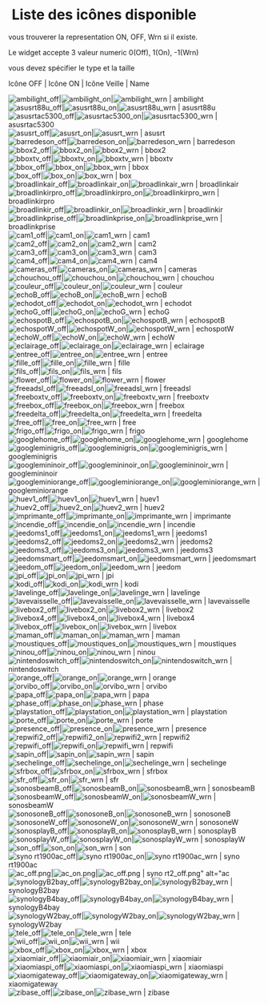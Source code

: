  Liste des icônes disponible
==
vous trouverer la representation ON, OFF, Wrn si il existe.

Le widget accepte 3 valeur numeric 0(Off), 1(On), -1(Wrn)

vous devez spécifier le type et la taille




Icône OFF | Icône ON | Icône Veille | Name

<img src="/cmd.info.numeric.widget-appareils-ONOFF/90x90/ambilight_off.png" alt="ambilight_off"/>|<img src="/cmd.info.numeric.widget-appareils-ONOFF/90x90/ambilight_on.png" alt="ambilight_on"/>|<img src="/cmd.info.numeric.widget-appareils-ONOFF/90x90/ambilight_off.png" alt="ambilight_wrn"/> | ambilight  
<img src="/cmd.info.numeric.widget-appareils-ONOFF/90x90/asusrt88u_off.png" alt="asusrt88u_off"/>|<img src="/cmd.info.numeric.widget-appareils-ONOFF/90x90/asusrt88u_on.png" alt="asusrt88u_on"/>|<img src="/cmd.info.numeric.widget-appareils-ONOFF/90x90/asusrt88u_off.png" alt="asusrt88u_wrn"/> | asusrt88u  
<img src="/cmd.info.numeric.widget-appareils-ONOFF/90x90/asusrtac5300_off.png" alt="asusrtac5300_off"/>|<img src="/cmd.info.numeric.widget-appareils-ONOFF/90x90/asusrtac5300_on.png" alt="asusrtac5300_on"/>|<img src="/cmd.info.numeric.widget-appareils-ONOFF/90x90/asusrtac5300_off.png" alt="asusrtac5300_wrn"/> | asusrtac5300  
<img src="/cmd.info.numeric.widget-appareils-ONOFF/90x90/asusrt_off.png" alt="asusrt_off"/>|<img src="/cmd.info.numeric.widget-appareils-ONOFF/90x90/asusrt_on.png" alt="asusrt_on"/>|<img src="/cmd.info.numeric.widget-appareils-ONOFF/90x90/asusrt_off.png" alt="asusrt_wrn"/> | asusrt  
<img src="/cmd.info.numeric.widget-appareils-ONOFF/90x90/barredeson_off.png" alt="barredeson_off"/>|<img src="/cmd.info.numeric.widget-appareils-ONOFF/90x90/barredeson_on.png" alt="barredeson_on"/>|<img src="/cmd.info.numeric.widget-appareils-ONOFF/90x90/barredeson_wrn.png" alt="barredeson_wrn"/> | barredeson  
<img src="/cmd.info.numeric.widget-appareils-ONOFF/90x90/bbox2_off.png" alt="bbox2_off"/>|<img src="/cmd.info.numeric.widget-appareils-ONOFF/90x90/bbox2_on.png" alt="bbox2_on"/>|<img src="/cmd.info.numeric.widget-appareils-ONOFF/90x90/bbox2_off.png" alt="bbox2_wrn"/> | bbox2  
<img src="/cmd.info.numeric.widget-appareils-ONOFF/90x90/bboxtv_off.png" alt="bboxtv_off"/>|<img src="/cmd.info.numeric.widget-appareils-ONOFF/90x90/bboxtv_on.png" alt="bboxtv_on"/>|<img src="/cmd.info.numeric.widget-appareils-ONOFF/90x90/bboxtv_off.png" alt="bboxtv_wrn"/> | bboxtv  
<img src="/cmd.info.numeric.widget-appareils-ONOFF/90x90/bbox_off.png" alt="bbox_off"/>|<img src="/cmd.info.numeric.widget-appareils-ONOFF/90x90/bbox_on.png" alt="bbox_on"/>|<img src="/cmd.info.numeric.widget-appareils-ONOFF/90x90/bbox_off.png" alt="bbox_wrn"/> | bbox  
<img src="/cmd.info.numeric.widget-appareils-ONOFF/90x90/box_off.png" alt="box_off"/>|<img src="/cmd.info.numeric.widget-appareils-ONOFF/90x90/box_on.png" alt="box_on"/>|<img src="/cmd.info.numeric.widget-appareils-ONOFF/90x90/box_off.png" alt="box_wrn"/> | box  
<img src="/cmd.info.numeric.widget-appareils-ONOFF/90x90/broadlinkair_off.png" alt="broadlinkair_off"/>|<img src="/cmd.info.numeric.widget-appareils-ONOFF/90x90/broadlinkair_on.png" alt="broadlinkair_on"/>|<img src="/cmd.info.numeric.widget-appareils-ONOFF/90x90/broadlinkair_off.png" alt="broadlinkair_wrn"/> | broadlinkair  
<img src="/cmd.info.numeric.widget-appareils-ONOFF/90x90/broadlinkirpro_off.png" alt="broadlinkirpro_off"/>|<img src="/cmd.info.numeric.widget-appareils-ONOFF/90x90/broadlinkirpro_on.png" alt="broadlinkirpro_on"/>|<img src="/cmd.info.numeric.widget-appareils-ONOFF/90x90/broadlinkirpro_off.png" alt="broadlinkirpro_wrn"/> | broadlinkirpro  
<img src="/cmd.info.numeric.widget-appareils-ONOFF/90x90/broadlinkir_off.png" alt="broadlinkir_off"/>|<img src="/cmd.info.numeric.widget-appareils-ONOFF/90x90/broadlinkir_on.png" alt="broadlinkir_on"/>|<img src="/cmd.info.numeric.widget-appareils-ONOFF/90x90/broadlinkir_off.png" alt="broadlinkir_wrn"/> | broadlinkir  
<img src="/cmd.info.numeric.widget-appareils-ONOFF/90x90/broadlinkprise_off.png" alt="broadlinkprise_off"/>|<img src="/cmd.info.numeric.widget-appareils-ONOFF/90x90/broadlinkprise_on.png" alt="broadlinkprise_on"/>|<img src="/cmd.info.numeric.widget-appareils-ONOFF/90x90/broadlinkprise_off.png" alt="broadlinkprise_wrn"/> | broadlinkprise  
<img src="/cmd.info.numeric.widget-appareils-ONOFF/90x90/cam1_off.png" alt="cam1_off"/>|<img src="/cmd.info.numeric.widget-appareils-ONOFF/90x90/cam1_on.png" alt="cam1_on"/>|<img src="/cmd.info.numeric.widget-appareils-ONOFF/90x90/cam1_off.png" alt="cam1_wrn"/> | cam1  
<img src="/cmd.info.numeric.widget-appareils-ONOFF/90x90/cam2_off.png" alt="cam2_off"/>|<img src="/cmd.info.numeric.widget-appareils-ONOFF/90x90/cam2_on.png" alt="cam2_on"/>|<img src="/cmd.info.numeric.widget-appareils-ONOFF/90x90/cam2_off.png" alt="cam2_wrn"/> | cam2  
<img src="/cmd.info.numeric.widget-appareils-ONOFF/90x90/cam3_off.png" alt="cam3_off"/>|<img src="/cmd.info.numeric.widget-appareils-ONOFF/90x90/cam3_on.png" alt="cam3_on"/>|<img src="/cmd.info.numeric.widget-appareils-ONOFF/90x90/cam3_off.png" alt="cam3_wrn"/> | cam3  
<img src="/cmd.info.numeric.widget-appareils-ONOFF/90x90/cam4_off.png" alt="cam4_off"/>|<img src="/cmd.info.numeric.widget-appareils-ONOFF/90x90/cam4_on.png" alt="cam4_on"/>|<img src="/cmd.info.numeric.widget-appareils-ONOFF/90x90/cam4_off.png" alt="cam4_wrn"/> | cam4  
<img src="/cmd.info.numeric.widget-appareils-ONOFF/90x90/cameras_off.png" alt="cameras_off"/>|<img src="/cmd.info.numeric.widget-appareils-ONOFF/90x90/cameras_on.png" alt="cameras_on"/>|<img src="/cmd.info.numeric.widget-appareils-ONOFF/90x90/cameras_off.png" alt="cameras_wrn"/> | cameras  
<img src="/cmd.info.numeric.widget-appareils-ONOFF/90x90/chouchou_off.png" alt="chouchou_off"/>|<img src="/cmd.info.numeric.widget-appareils-ONOFF/90x90/chouchou_on.png" alt="chouchou_on"/>|<img src="/cmd.info.numeric.widget-appareils-ONOFF/90x90/chouchou_off.png" alt="chouchou_wrn"/> | chouchou  
<img src="/cmd.info.numeric.widget-appareils-ONOFF/90x90/couleur_off.png" alt="couleur_off"/>|<img src="/cmd.info.numeric.widget-appareils-ONOFF/90x90/couleur_on.png" alt="couleur_on"/>|<img src="/cmd.info.numeric.widget-appareils-ONOFF/90x90/couleur_off.png" alt="couleur_wrn"/> | couleur  
<img src="/cmd.info.numeric.widget-appareils-ONOFF/90x90/echoB_off.png" alt="echoB_off"/>|<img src="/cmd.info.numeric.widget-appareils-ONOFF/90x90/echoB_on.png" alt="echoB_on"/>|<img src="/cmd.info.numeric.widget-appareils-ONOFF/90x90/echoB_off.png" alt="echoB_wrn"/> | echoB  
<img src="/cmd.info.numeric.widget-appareils-ONOFF/90x90/echodot_off.png" alt="echodot_off"/>|<img src="/cmd.info.numeric.widget-appareils-ONOFF/90x90/echodot_on.png" alt="echodot_on"/>|<img src="/cmd.info.numeric.widget-appareils-ONOFF/90x90/echodot_off.png" alt="echodot_wrn"/> | echodot  
<img src="/cmd.info.numeric.widget-appareils-ONOFF/90x90/echoG_off.png" alt="echoG_off"/>|<img src="/cmd.info.numeric.widget-appareils-ONOFF/90x90/echoG_on.png" alt="echoG_on"/>|<img src="/cmd.info.numeric.widget-appareils-ONOFF/90x90/echoG_off.png" alt="echoG_wrn"/> | echoG  
<img src="/cmd.info.numeric.widget-appareils-ONOFF/90x90/echospotB_off.png" alt="echospotB_off"/>|<img src="/cmd.info.numeric.widget-appareils-ONOFF/90x90/echospotB_on.png" alt="echospotB_on"/>|<img src="/cmd.info.numeric.widget-appareils-ONOFF/90x90/echospotB_off.png" alt="echospotB_wrn"/> | echospotB  
<img src="/cmd.info.numeric.widget-appareils-ONOFF/90x90/echospotW_off.png" alt="echospotW_off"/>|<img src="/cmd.info.numeric.widget-appareils-ONOFF/90x90/echospotW_on.png" alt="echospotW_on"/>|<img src="/cmd.info.numeric.widget-appareils-ONOFF/90x90/echospotW_off.png" alt="echospotW_wrn"/> | echospotW  
<img src="/cmd.info.numeric.widget-appareils-ONOFF/90x90/echoW_off.png" alt="echoW_off"/>|<img src="/cmd.info.numeric.widget-appareils-ONOFF/90x90/echoW_on.png" alt="echoW_on"/>|<img src="/cmd.info.numeric.widget-appareils-ONOFF/90x90/echoW_off.png" alt="echoW_wrn"/> | echoW  
<img src="/cmd.info.numeric.widget-appareils-ONOFF/90x90/eclairage_off.png" alt="eclairage_off"/>|<img src="/cmd.info.numeric.widget-appareils-ONOFF/90x90/eclairage_on.png" alt="eclairage_on"/>|<img src="/cmd.info.numeric.widget-appareils-ONOFF/90x90/eclairage_wrn.png" alt="eclairage_wrn"/> | eclairage  
<img src="/cmd.info.numeric.widget-appareils-ONOFF/90x90/entree_off.png" alt="entree_off"/>|<img src="/cmd.info.numeric.widget-appareils-ONOFF/90x90/entree_on.png" alt="entree_on"/>|<img src="/cmd.info.numeric.widget-appareils-ONOFF/90x90/entree_wrn.png" alt="entree_wrn"/> | entree  
<img src="/cmd.info.numeric.widget-appareils-ONOFF/90x90/fille_off.png" alt="fille_off"/>|<img src="/cmd.info.numeric.widget-appareils-ONOFF/90x90/fille_on.png" alt="fille_on"/>|<img src="/cmd.info.numeric.widget-appareils-ONOFF/90x90/fille_off.png" alt="fille_wrn"/> | fille  
<img src="/cmd.info.numeric.widget-appareils-ONOFF/90x90/fils_off.png" alt="fils_off"/>|<img src="/cmd.info.numeric.widget-appareils-ONOFF/90x90/fils_on.png" alt="fils_on"/>|<img src="/cmd.info.numeric.widget-appareils-ONOFF/90x90/fils_off.png" alt="fils_wrn"/> | fils  
<img src="/cmd.info.numeric.widget-appareils-ONOFF/90x90/flower_off.png" alt="flower_off"/>|<img src="/cmd.info.numeric.widget-appareils-ONOFF/90x90/flower_on.png" alt="flower_on"/>|<img src="/cmd.info.numeric.widget-appareils-ONOFF/90x90/flower_wrn.png" alt="flower_wrn"/> | flower  
<img src="/cmd.info.numeric.widget-appareils-ONOFF/90x90/freeadsl_off.png" alt="freeadsl_off"/>|<img src="/cmd.info.numeric.widget-appareils-ONOFF/90x90/freeadsl_on.png" alt="freeadsl_on"/>|<img src="/cmd.info.numeric.widget-appareils-ONOFF/90x90/freeadsl_off.png" alt="freeadsl_wrn"/> | freeadsl  
<img src="/cmd.info.numeric.widget-appareils-ONOFF/90x90/freeboxtv_off.png" alt="freeboxtv_off"/>|<img src="/cmd.info.numeric.widget-appareils-ONOFF/90x90/freeboxtv_on.png" alt="freeboxtv_on"/>|<img src="/cmd.info.numeric.widget-appareils-ONOFF/90x90/freeboxtv_off.png" alt="freeboxtv_wrn"/> | freeboxtv  
<img src="/cmd.info.numeric.widget-appareils-ONOFF/90x90/freebox_off.png" alt="freebox_off"/>|<img src="/cmd.info.numeric.widget-appareils-ONOFF/90x90/freebox_on.png" alt="freebox_on"/>|<img src="/cmd.info.numeric.widget-appareils-ONOFF/90x90/freebox_off.png" alt="freebox_wrn"/> | freebox  
<img src="/cmd.info.numeric.widget-appareils-ONOFF/90x90/freedelta_off.png" alt="freedelta_off"/>|<img src="/cmd.info.numeric.widget-appareils-ONOFF/90x90/freedelta_on.png" alt="freedelta_on"/>|<img src="/cmd.info.numeric.widget-appareils-ONOFF/90x90/freedelta_off.png" alt="freedelta_wrn"/> | freedelta  
<img src="/cmd.info.numeric.widget-appareils-ONOFF/90x90/free_off.png" alt="free_off"/>|<img src="/cmd.info.numeric.widget-appareils-ONOFF/90x90/free_on.png" alt="free_on"/>|<img src="/cmd.info.numeric.widget-appareils-ONOFF/90x90/free_off.png" alt="free_wrn"/> | free  
<img src="/cmd.info.numeric.widget-appareils-ONOFF/90x90/frigo_off.png" alt="frigo_off"/>|<img src="/cmd.info.numeric.widget-appareils-ONOFF/90x90/frigo_on.png" alt="frigo_on"/>|<img src="/cmd.info.numeric.widget-appareils-ONOFF/90x90/frigo_off.png" alt="frigo_wrn"/> | frigo  
<img src="/cmd.info.numeric.widget-appareils-ONOFF/90x90/googlehome_off.png" alt="googlehome_off"/>|<img src="/cmd.info.numeric.widget-appareils-ONOFF/90x90/googlehome_on.png" alt="googlehome_on"/>|<img src="/cmd.info.numeric.widget-appareils-ONOFF/90x90/googlehome_off.png" alt="googlehome_wrn"/> | googlehome  
<img src="/cmd.info.numeric.widget-appareils-ONOFF/90x90/googleminigris_off.png" alt="googleminigris_off"/>|<img src="/cmd.info.numeric.widget-appareils-ONOFF/90x90/googleminigris_on.png" alt="googleminigris_on"/>|<img src="/cmd.info.numeric.widget-appareils-ONOFF/90x90/googleminigris_off.png" alt="googleminigris_wrn"/> | googleminigris  
<img src="/cmd.info.numeric.widget-appareils-ONOFF/90x90/googlemininoir_off.png" alt="googlemininoir_off"/>|<img src="/cmd.info.numeric.widget-appareils-ONOFF/90x90/googlemininoir_on.png" alt="googlemininoir_on"/>|<img src="/cmd.info.numeric.widget-appareils-ONOFF/90x90/googlemininoir_off.png" alt="googlemininoir_wrn"/> | googlemininoir  
<img src="/cmd.info.numeric.widget-appareils-ONOFF/90x90/googleminiorange_off.png" alt="googleminiorange_off"/>|<img src="/cmd.info.numeric.widget-appareils-ONOFF/90x90/googleminiorange_on.png" alt="googleminiorange_on"/>|<img src="/cmd.info.numeric.widget-appareils-ONOFF/90x90/googleminiorange_off.png" alt="googleminiorange_wrn"/> | googleminiorange  
<img src="/cmd.info.numeric.widget-appareils-ONOFF/90x90/huev1_off.png" alt="huev1_off"/>|<img src="/cmd.info.numeric.widget-appareils-ONOFF/90x90/huev1_on.png" alt="huev1_on"/>|<img src="/cmd.info.numeric.widget-appareils-ONOFF/90x90/huev1_off.png" alt="huev1_wrn"/> | huev1  
<img src="/cmd.info.numeric.widget-appareils-ONOFF/90x90/huev2_off.png" alt="huev2_off"/>|<img src="/cmd.info.numeric.widget-appareils-ONOFF/90x90/huev2_on.png" alt="huev2_on"/>|<img src="/cmd.info.numeric.widget-appareils-ONOFF/90x90/huev2_off.png" alt="huev2_wrn"/> | huev2  
<img src="/cmd.info.numeric.widget-appareils-ONOFF/90x90/imprimante_off.png" alt="imprimante_off"/>|<img src="/cmd.info.numeric.widget-appareils-ONOFF/90x90/imprimante_on.png" alt="imprimante_on"/>|<img src="/cmd.info.numeric.widget-appareils-ONOFF/90x90/imprimante_wrn.png" alt="imprimante_wrn"/> | imprimante  
<img src="/cmd.info.numeric.widget-appareils-ONOFF/90x90/incendie_off.png" alt="incendie_off"/>|<img src="/cmd.info.numeric.widget-appareils-ONOFF/90x90/incendie_on.png" alt="incendie_on"/>|<img src="/cmd.info.numeric.widget-appareils-ONOFF/90x90/incendie_wrn.png" alt="incendie_wrn"/> | incendie  
<img src="/cmd.info.numeric.widget-appareils-ONOFF/90x90/jeedoms1_off.png" alt="jeedoms1_off"/>|<img src="/cmd.info.numeric.widget-appareils-ONOFF/90x90/jeedoms1_on.png" alt="jeedoms1_on"/>|<img src="/cmd.info.numeric.widget-appareils-ONOFF/90x90/jeedoms1_off.png" alt="jeedoms1_wrn"/> | jeedoms1  
<img src="/cmd.info.numeric.widget-appareils-ONOFF/90x90/jeedoms2_off.png" alt="jeedoms2_off"/>|<img src="/cmd.info.numeric.widget-appareils-ONOFF/90x90/jeedoms2_on.png" alt="jeedoms2_on"/>|<img src="/cmd.info.numeric.widget-appareils-ONOFF/90x90/jeedoms2_off.png" alt="jeedoms2_wrn"/> | jeedoms2  
<img src="/cmd.info.numeric.widget-appareils-ONOFF/90x90/jeedoms3_off.png" alt="jeedoms3_off"/>|<img src="/cmd.info.numeric.widget-appareils-ONOFF/90x90/jeedoms3_on.png" alt="jeedoms3_on"/>|<img src="/cmd.info.numeric.widget-appareils-ONOFF/90x90/jeedoms3_off.png" alt="jeedoms3_wrn"/> | jeedoms3  
<img src="/cmd.info.numeric.widget-appareils-ONOFF/90x90/jeedomsmart_off.png" alt="jeedomsmart_off"/>|<img src="/cmd.info.numeric.widget-appareils-ONOFF/90x90/jeedomsmart_on.png" alt="jeedomsmart_on"/>|<img src="/cmd.info.numeric.widget-appareils-ONOFF/90x90/jeedomsmart_off.png" alt="jeedomsmart_wrn"/> | jeedomsmart  
<img src="/cmd.info.numeric.widget-appareils-ONOFF/90x90/jeedom_off.png" alt="jeedom_off"/>|<img src="/cmd.info.numeric.widget-appareils-ONOFF/90x90/jeedom_on.png" alt="jeedom_on"/>|<img src="/cmd.info.numeric.widget-appareils-ONOFF/90x90/jeedom_off.png" alt="jeedom_wrn"/> | jeedom  
<img src="/cmd.info.numeric.widget-appareils-ONOFF/90x90/jpi_off.png" alt="jpi_off"/>|<img src="/cmd.info.numeric.widget-appareils-ONOFF/90x90/jpi_on.png" alt="jpi_on"/>|<img src="/cmd.info.numeric.widget-appareils-ONOFF/90x90/jpi_wrn.png" alt="jpi_wrn"/> | jpi  
<img src="/cmd.info.numeric.widget-appareils-ONOFF/90x90/kodi_off.png" alt="kodi_off"/>|<img src="/cmd.info.numeric.widget-appareils-ONOFF/90x90/kodi_on.png" alt="kodi_on"/>|<img src="/cmd.info.numeric.widget-appareils-ONOFF/90x90/kodi_wrn.png" alt="kodi_wrn"/> | kodi  
<img src="/cmd.info.numeric.widget-appareils-ONOFF/90x90/lavelinge_off.png" alt="lavelinge_off"/>|<img src="/cmd.info.numeric.widget-appareils-ONOFF/90x90/lavelinge_on.png" alt="lavelinge_on"/>|<img src="/cmd.info.numeric.widget-appareils-ONOFF/90x90/lavelinge_wrn.png" alt="lavelinge_wrn"/> | lavelinge  
<img src="/cmd.info.numeric.widget-appareils-ONOFF/90x90/lavevaisselle_off.png" alt="lavevaisselle_off"/>|<img src="/cmd.info.numeric.widget-appareils-ONOFF/90x90/lavevaisselle_on.png" alt="lavevaisselle_on"/>|<img src="/cmd.info.numeric.widget-appareils-ONOFF/90x90/lavevaisselle_wrn.png" alt="lavevaisselle_wrn"/> | lavevaisselle  
<img src="/cmd.info.numeric.widget-appareils-ONOFF/90x90/livebox2_off.png" alt="livebox2_off"/>|<img src="/cmd.info.numeric.widget-appareils-ONOFF/90x90/livebox2_on.png" alt="livebox2_on"/>|<img src="/cmd.info.numeric.widget-appareils-ONOFF/90x90/livebox2_off.png" alt="livebox2_wrn"/> | livebox2  
<img src="/cmd.info.numeric.widget-appareils-ONOFF/90x90/livebox4_off.png" alt="livebox4_off"/>|<img src="/cmd.info.numeric.widget-appareils-ONOFF/90x90/livebox4_on.png" alt="livebox4_on"/>|<img src="/cmd.info.numeric.widget-appareils-ONOFF/90x90/livebox4_off.png" alt="livebox4_wrn"/> | livebox4  
<img src="/cmd.info.numeric.widget-appareils-ONOFF/90x90/livebox_off.png" alt="livebox_off"/>|<img src="/cmd.info.numeric.widget-appareils-ONOFF/90x90/livebox_on.png" alt="livebox_on"/>|<img src="/cmd.info.numeric.widget-appareils-ONOFF/90x90/livebox_off.png" alt="livebox_wrn"/> | livebox  
<img src="/cmd.info.numeric.widget-appareils-ONOFF/90x90/maman_off.png" alt="maman_off"/>|<img src="/cmd.info.numeric.widget-appareils-ONOFF/90x90/maman_on.png" alt="maman_on"/>|<img src="/cmd.info.numeric.widget-appareils-ONOFF/90x90/maman_off.png" alt="maman_wrn"/> | maman  
<img src="/cmd.info.numeric.widget-appareils-ONOFF/90x90/moustiques_off.png" alt="moustiques_off"/>|<img src="/cmd.info.numeric.widget-appareils-ONOFF/90x90/moustiques_on.png" alt="moustiques_on"/>|<img src="/cmd.info.numeric.widget-appareils-ONOFF/90x90/moustiques_off.png" alt="moustiques_wrn"/> | moustiques  
<img src="/cmd.info.numeric.widget-appareils-ONOFF/90x90/ninou_off.png" alt="ninou_off"/>|<img src="/cmd.info.numeric.widget-appareils-ONOFF/90x90/ninou_on.png" alt="ninou_on"/>|<img src="/cmd.info.numeric.widget-appareils-ONOFF/90x90/ninou_off.png" alt="ninou_wrn"/> | ninou  
<img src="/cmd.info.numeric.widget-appareils-ONOFF/90x90/nintendoswitch_off.png" alt="nintendoswitch_off"/>|<img src="/cmd.info.numeric.widget-appareils-ONOFF/90x90/nintendoswitch_on.png" alt="nintendoswitch_on"/>|<img src="/cmd.info.numeric.widget-appareils-ONOFF/90x90/nintendoswitch_off.png" alt="nintendoswitch_wrn"/> | nintendoswitch  
<img src="/cmd.info.numeric.widget-appareils-ONOFF/90x90/orange_off.png" alt="orange_off"/>|<img src="/cmd.info.numeric.widget-appareils-ONOFF/90x90/orange_on.png" alt="orange_on"/>|<img src="/cmd.info.numeric.widget-appareils-ONOFF/90x90/orange_off.png" alt="orange_wrn"/> | orange  
<img src="/cmd.info.numeric.widget-appareils-ONOFF/90x90/orvibo_off.png" alt="orvibo_off"/>|<img src="/cmd.info.numeric.widget-appareils-ONOFF/90x90/orvibo_on.png" alt="orvibo_on"/>|<img src="/cmd.info.numeric.widget-appareils-ONOFF/90x90/orvibo_off.png" alt="orvibo_wrn"/> | orvibo  
<img src="/cmd.info.numeric.widget-appareils-ONOFF/90x90/papa_off.png" alt="papa_off"/>|<img src="/cmd.info.numeric.widget-appareils-ONOFF/90x90/papa_on.png" alt="papa_on"/>|<img src="/cmd.info.numeric.widget-appareils-ONOFF/90x90/papa_wrn.png" alt="papa_wrn"/> | papa  
<img src="/cmd.info.numeric.widget-appareils-ONOFF/90x90/phase_off.png" alt="phase_off"/>|<img src="/cmd.info.numeric.widget-appareils-ONOFF/90x90/phase_on.png" alt="phase_on"/>|<img src="/cmd.info.numeric.widget-appareils-ONOFF/90x90/phase_wrn.png" alt="phase_wrn"/> | phase  
<img src="/cmd.info.numeric.widget-appareils-ONOFF/90x90/playstation_off.png" alt="playstation_off"/>|<img src="/cmd.info.numeric.widget-appareils-ONOFF/90x90/playstation_on.png" alt="playstation_on"/>|<img src="/cmd.info.numeric.widget-appareils-ONOFF/90x90/playstation_wrn.png" alt="playstation_wrn"/> | playstation  
<img src="/cmd.info.numeric.widget-appareils-ONOFF/90x90/porte_off.png" alt="porte_off"/>|<img src="/cmd.info.numeric.widget-appareils-ONOFF/90x90/porte_on.png" alt="porte_on"/>|<img src="/cmd.info.numeric.widget-appareils-ONOFF/90x90/porte_wrn.png" alt="porte_wrn"/> | porte  
<img src="/cmd.info.numeric.widget-appareils-ONOFF/90x90/presence_off.png" alt="presence_off"/>|<img src="/cmd.info.numeric.widget-appareils-ONOFF/90x90/presence_on.png" alt="presence_on"/>|<img src="/cmd.info.numeric.widget-appareils-ONOFF/90x90/presence_off.png" alt="presence_wrn"/> | presence  
<img src="/cmd.info.numeric.widget-appareils-ONOFF/90x90/repwifi2_off.png" alt="repwifi2_off"/>|<img src="/cmd.info.numeric.widget-appareils-ONOFF/90x90/repwifi2_on.png" alt="repwifi2_on"/>|<img src="/cmd.info.numeric.widget-appareils-ONOFF/90x90/repwifi2_wrn.png" alt="repwifi2_wrn"/> | repwifi2  
<img src="/cmd.info.numeric.widget-appareils-ONOFF/90x90/repwifi_off.png" alt="repwifi_off"/>|<img src="/cmd.info.numeric.widget-appareils-ONOFF/90x90/repwifi_on.png" alt="repwifi_on"/>|<img src="/cmd.info.numeric.widget-appareils-ONOFF/90x90/repwifi_wrn.png" alt="repwifi_wrn"/> | repwifi  
<img src="/cmd.info.numeric.widget-appareils-ONOFF/90x90/sapin_off.png" alt="sapin_off"/>|<img src="/cmd.info.numeric.widget-appareils-ONOFF/90x90/sapin_on.png" alt="sapin_on"/>|<img src="/cmd.info.numeric.widget-appareils-ONOFF/90x90/sapin_off.png" alt="sapin_wrn"/> | sapin  
<img src="/cmd.info.numeric.widget-appareils-ONOFF/90x90/sechelinge_off.png" alt="sechelinge_off"/>|<img src="/cmd.info.numeric.widget-appareils-ONOFF/90x90/sechelinge_on.png" alt="sechelinge_on"/>|<img src="/cmd.info.numeric.widget-appareils-ONOFF/90x90/sechelinge_wrn.png" alt="sechelinge_wrn"/> | sechelinge  
<img src="/cmd.info.numeric.widget-appareils-ONOFF/90x90/sfrbox_off.png" alt="sfrbox_off"/>|<img src="/cmd.info.numeric.widget-appareils-ONOFF/90x90/sfrbox_on.png" alt="sfrbox_on"/>|<img src="/cmd.info.numeric.widget-appareils-ONOFF/90x90/sfrbox_off.png" alt="sfrbox_wrn"/> | sfrbox  
<img src="/cmd.info.numeric.widget-appareils-ONOFF/90x90/sfr_off.png" alt="sfr_off"/>|<img src="/cmd.info.numeric.widget-appareils-ONOFF/90x90/sfr_on.png" alt="sfr_on"/>|<img src="/cmd.info.numeric.widget-appareils-ONOFF/90x90/sfr_off.png" alt="sfr_wrn"/> | sfr  
<img src="/cmd.info.numeric.widget-appareils-ONOFF/90x90/sonosbeamB_off.png" alt="sonosbeamB_off"/>|<img src="/cmd.info.numeric.widget-appareils-ONOFF/90x90/sonosbeamB_on.png" alt="sonosbeamB_on"/>|<img src="/cmd.info.numeric.widget-appareils-ONOFF/90x90/sonosbeamB_off.png" alt="sonosbeamB_wrn"/> | sonosbeamB  
<img src="/cmd.info.numeric.widget-appareils-ONOFF/90x90/sonosbeamW_off.png" alt="sonosbeamW_off"/>|<img src="/cmd.info.numeric.widget-appareils-ONOFF/90x90/sonosbeamW_on.png" alt="sonosbeamW_on"/>|<img src="/cmd.info.numeric.widget-appareils-ONOFF/90x90/sonosbeamW_off.png" alt="sonosbeamW_wrn"/> | sonosbeamW  
<img src="/cmd.info.numeric.widget-appareils-ONOFF/90x90/sonosoneB_off.png" alt="sonosoneB_off"/>|<img src="/cmd.info.numeric.widget-appareils-ONOFF/90x90/sonosoneB_on.png" alt="sonosoneB_on"/>|<img src="/cmd.info.numeric.widget-appareils-ONOFF/90x90/sonosoneB_off.png" alt="sonosoneB_wrn"/> | sonosoneB  
<img src="/cmd.info.numeric.widget-appareils-ONOFF/90x90/sonosoneW_off.png" alt="sonosoneW_off"/>|<img src="/cmd.info.numeric.widget-appareils-ONOFF/90x90/sonosoneW_on.png" alt="sonosoneW_on"/>|<img src="/cmd.info.numeric.widget-appareils-ONOFF/90x90/sonosoneW_off.png" alt="sonosoneW_wrn"/> | sonosoneW  
<img src="/cmd.info.numeric.widget-appareils-ONOFF/90x90/sonosplayB_off.png" alt="sonosplayB_off"/>|<img src="/cmd.info.numeric.widget-appareils-ONOFF/90x90/sonosplayB_on.png" alt="sonosplayB_on"/>|<img src="/cmd.info.numeric.widget-appareils-ONOFF/90x90/sonosplayB_off.png" alt="sonosplayB_wrn"/> | sonosplayB  
<img src="/cmd.info.numeric.widget-appareils-ONOFF/90x90/sonosplayW_off.png" alt="sonosplayW_off"/>|<img src="/cmd.info.numeric.widget-appareils-ONOFF/90x90/sonosplayW_on.png" alt="sonosplayW_on"/>|<img src="/cmd.info.numeric.widget-appareils-ONOFF/90x90/sonosplayW_off.png" alt="sonosplayW_wrn"/> | sonosplayW  
<img src="/cmd.info.numeric.widget-appareils-ONOFF/90x90/son_off.png" alt="son_off"/>|<img src="/cmd.info.numeric.widget-appareils-ONOFF/90x90/son_on.png" alt="son_on"/>|<img src="/cmd.info.numeric.widget-appareils-ONOFF/90x90/son_off.png" alt="son_wrn"/> | son  
<img src="/cmd.info.numeric.widget-appareils-ONOFF/90x90/syno rt1900ac_off.png" alt="syno rt1900ac_off"/>|<img src="/cmd.info.numeric.widget-appareils-ONOFF/90x90/syno rt1900ac_on.png" alt="syno rt1900ac_on"/>|<img src="/cmd.info.numeric.widget-appareils-ONOFF/90x90/syno rt1900ac_off.png" alt="syno rt1900ac_wrn"/> | syno rt1900ac  
<img src="/cmd.info.numeric.widget-appareils-ONOFF/90x90/syno rt2_off.png" alt="ac_off.png" alt="syno rt2_off.png" alt="ac_off"/>|<img src="/cmd.info.numeric.widget-appareils-ONOFF/90x90/syno rt2_off.png" alt="ac_on.png" alt="syno rt2_off.png" alt="ac_on"/>|<img src="/cmd.info.numeric.widget-appareils-ONOFF/90x90/syno rt2_off.png" alt="ac_off.png" alt="syno rt2_off.png" alt="ac_wrn"/> | syno rt2_off.png" alt="ac  
<img src="/cmd.info.numeric.widget-appareils-ONOFF/90x90/synologyB2bay_off.png" alt="synologyB2bay_off"/>|<img src="/cmd.info.numeric.widget-appareils-ONOFF/90x90/synologyB2bay_on.png" alt="synologyB2bay_on"/>|<img src="/cmd.info.numeric.widget-appareils-ONOFF/90x90/synologyB2bay_off.png" alt="synologyB2bay_wrn"/> | synologyB2bay  
<img src="/cmd.info.numeric.widget-appareils-ONOFF/90x90/synologyB4bay_off.png" alt="synologyB4bay_off"/>|<img src="/cmd.info.numeric.widget-appareils-ONOFF/90x90/synologyB4bay_on.png" alt="synologyB4bay_on"/>|<img src="/cmd.info.numeric.widget-appareils-ONOFF/90x90/synologyB4bay_off.png" alt="synologyB4bay_wrn"/> | synologyB4bay  
<img src="/cmd.info.numeric.widget-appareils-ONOFF/90x90/synologyW2bay_off.png" alt="synologyW2bay_off"/>|<img src="/cmd.info.numeric.widget-appareils-ONOFF/90x90/synologyW2bay_on.png" alt="synologyW2bay_on"/>|<img src="/cmd.info.numeric.widget-appareils-ONOFF/90x90/synologyW2bay_off.png" alt="synologyW2bay_wrn"/> | synologyW2bay  
<img src="/cmd.info.numeric.widget-appareils-ONOFF/90x90/tele_off.png" alt="tele_off"/>|<img src="/cmd.info.numeric.widget-appareils-ONOFF/90x90/tele_on.png" alt="tele_on"/>|<img src="/cmd.info.numeric.widget-appareils-ONOFF/90x90/tele_wrn.png" alt="tele_wrn"/> | tele  
<img src="/cmd.info.numeric.widget-appareils-ONOFF/90x90/wii_off.png" alt="wii_off"/>|<img src="/cmd.info.numeric.widget-appareils-ONOFF/90x90/wii_on.png" alt="wii_on"/>|<img src="/cmd.info.numeric.widget-appareils-ONOFF/90x90/wii_wrn.png" alt="wii_wrn"/> | wii  
<img src="/cmd.info.numeric.widget-appareils-ONOFF/90x90/xbox_off.png" alt="xbox_off"/>|<img src="/cmd.info.numeric.widget-appareils-ONOFF/90x90/xbox_on.png" alt="xbox_on"/>|<img src="/cmd.info.numeric.widget-appareils-ONOFF/90x90/xbox_wrn.png" alt="xbox_wrn"/> | xbox  
<img src="/cmd.info.numeric.widget-appareils-ONOFF/90x90/xiaomiair_off.png" alt="xiaomiair_off"/>|<img src="/cmd.info.numeric.widget-appareils-ONOFF/90x90/xiaomiair_on.png" alt="xiaomiair_on"/>|<img src="/cmd.info.numeric.widget-appareils-ONOFF/90x90/xiaomiair_off.png" alt="xiaomiair_wrn"/> | xiaomiair  
<img src="/cmd.info.numeric.widget-appareils-ONOFF/90x90/xiaomiaspi_off.png" alt="xiaomiaspi_off"/>|<img src="/cmd.info.numeric.widget-appareils-ONOFF/90x90/xiaomiaspi_on.png" alt="xiaomiaspi_on"/>|<img src="/cmd.info.numeric.widget-appareils-ONOFF/90x90/xiaomiaspi_off.png" alt="xiaomiaspi_wrn"/> | xiaomiaspi  
<img src="/cmd.info.numeric.widget-appareils-ONOFF/90x90/xiaomigateway_off.png" alt="xiaomigateway_off"/>|<img src="/cmd.info.numeric.widget-appareils-ONOFF/90x90/xiaomigateway_on.png" alt="xiaomigateway_on"/>|<img src="/cmd.info.numeric.widget-appareils-ONOFF/90x90/xiaomigateway_off.png" alt="xiaomigateway_wrn"/> | xiaomigateway  
<img src="/cmd.info.numeric.widget-appareils-ONOFF/90x90/zibase_off.png" alt="zibase_off"/>|<img src="/cmd.info.numeric.widget-appareils-ONOFF/90x90/zibase_on.png" alt="zibase_on"/>|<img src="/cmd.info.numeric.widget-appareils-ONOFF/90x90/zibase_off.png" alt="zibase_wrn"/> | zibase  


